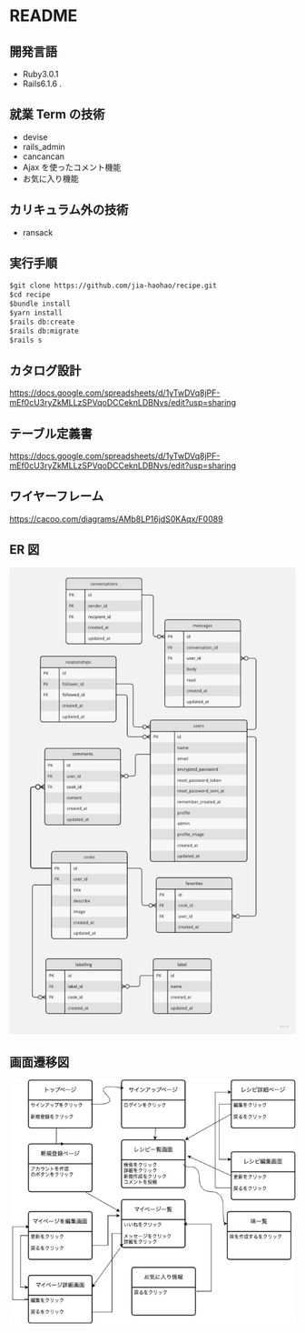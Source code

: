 # README

## 開発言語

- Ruby3.0.1
- Rails6.1.6
.
## 就業 Term の技術

- devise
- rails_admin
- cancancan
- Ajax を使ったコメント機能
- お気に入り機能

## カリキュラム外の技術

- ransack

## 実行手順

```
$git clone https://github.com/jia-haohao/recipe.git
$cd recipe
$bundle install
$yarn install
$rails db:create
$rails db:migrate
$rails s
```

## カタログ設計

https://docs.google.com/spreadsheets/d/1yTwDVq8jPF-mEf0cU3ryZkMLLzSPVqoDCCeknLDBNvs/edit?usp=sharing

## テーブル定義書

https://docs.google.com/spreadsheets/d/1yTwDVq8jPF-mEf0cU3ryZkMLLzSPVqoDCCeknLDBNvs/edit?usp=sharing

## ワイヤーフレーム

https://cacoo.com/diagrams/AMb8LP16jdS0KAqx/F0089

## ER 図

![ER図](/last.jpg)

## 画面遷移図

![画面遷移図](/kaku.jpg)
